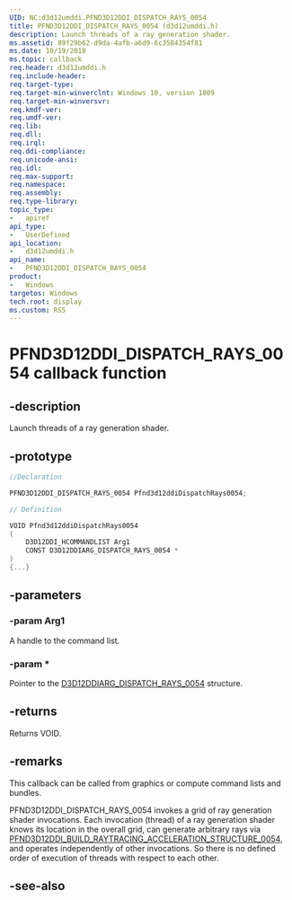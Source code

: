 ```yaml
---
UID: NC:d3d12umddi.PFND3D12DDI_DISPATCH_RAYS_0054
title: PFND3D12DDI_DISPATCH_RAYS_0054 (d3d12umddi.h)
description: Launch threads of a ray generation shader. 
ms.assetid: 89f29b62-d9da-4afb-a6d9-6c3584354f81
ms.date: 10/19/2018
ms.topic: callback
req.header: d3d12umddi.h
req.include-header:
req.target-type:
req.target-min-winverclnt: Windows 10, version 1809
req.target-min-winversvr:
req.kmdf-ver:
req.umdf-ver:
req.lib:
req.dll:
req.irql: 
req.ddi-compliance:
req.unicode-ansi:
req.idl:
req.max-support:
req.namespace:
req.assembly:
req.type-library: 
topic_type: 
-	apiref
api_type: 
-	UserDefined
api_location: 
-	d3d12umddi.h
api_name: 
-	PFND3D12DDI_DISPATCH_RAYS_0054
product:
-	Windows
targetos: Windows
tech.root: display
ms.custom: RS5
---
```


# PFND3D12DDI_DISPATCH_RAYS_0054 callback function

## -description

Launch threads of a ray generation shader. 

## -prototype

```cpp
//Declaration

PFND3D12DDI_DISPATCH_RAYS_0054 Pfnd3d12ddiDispatchRays0054; 

// Definition

VOID Pfnd3d12ddiDispatchRays0054 
(
	D3D12DDI_HCOMMANDLIST Arg1
	CONST D3D12DDIARG_DISPATCH_RAYS_0054 *
)
{...}

```

## -parameters

### -param Arg1

A handle to the command list.

### -param *

Pointer to the [D3D12DDIARG_DISPATCH_RAYS_0054](ns-d3d12umddi-d3d12ddiarg_dispatch_rays_0054.md) structure.

## -returns

Returns VOID.

## -remarks

This callback can be called from graphics or compute command lists and bundles.

PFND3D12DDI_DISPATCH_RAYS_0054 invokes a grid of ray generation shader invocations. Each invocation (thread) of a ray generation shader knows its location in the overall grid, can generate arbitrary rays via [PFND3D12DDI_BUILD_RAYTRACING_ACCELERATION_STRUCTURE_0054](nc-d3d12umddi-pfnd3d12ddi_build_raytracing_acceleration_structure_0054.md), and operates independently of other invocations. So there is no defined order of execution of threads with respect to each other.

## -see-also
